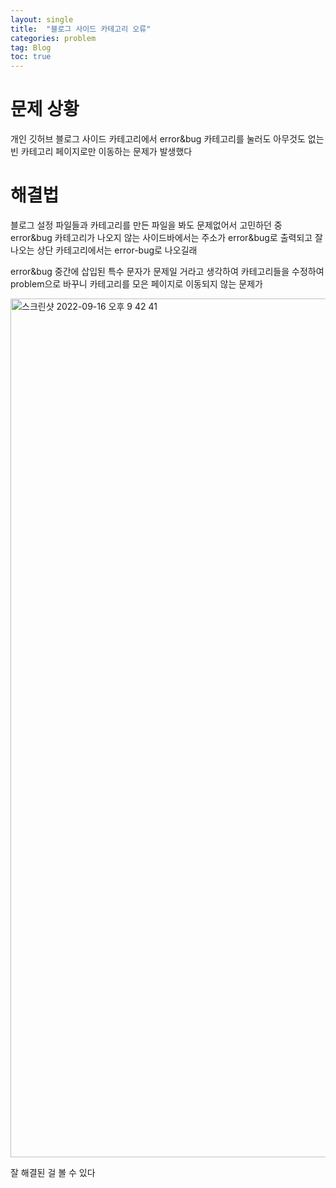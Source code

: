```yaml
---
layout: single
title:  "블로그 사이드 카테고리 오류"
categories: problem
tag: Blog
toc: true
---
```


# 문제 상황


개인 깃허브 블로그 사이드 카테고리에서 error&bug 카테고리를 눌러도 아무것도 없는 빈 카테고리 페이지로만
이동하는 문제가 발생했다


# 해결법

블로그 설정 파일들과 카테고리를 만든 파일을 봐도 문제없어서
고민하던 중 error&bug 카테고리가 나오지 않는 사이드바에서는 주소가 error&bug로 출력되고 
잘 나오는 상단 카테고리에서는 error-bug로 나오길래 

error&bug 중간에 삽입된 특수 문자가 문제일 거라고 생각하여
카테고리들을 수정하여 problem으로 바꾸니 카테고리를 모은 페이지로 이동되지 않는 문제가

<img width="1374" alt="스크린샷 2022-09-16 오후 9 42 41" src="https://user-images.githubusercontent.com/102157871/190641460-6b3b3e8f-2f33-4419-b21e-9b610571cacc.png">



잘 해결된 걸 볼 수 있다